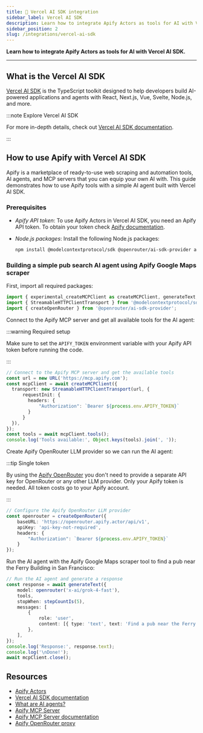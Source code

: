 ```yaml
---
title: 🔺 Vercel AI SDK integration
sidebar_label: Vercel AI SDK
description: Learn how to integrate Apify Actors as tools for AI with Vercel AI SDK 🔺.
sidebar_position: 2
slug: /integrations/vercel-ai-sdk
---
```


**Learn how to integrate Apify Actors as tools for AI with Vercel AI SDK.**

---

## What is the Vercel AI SDK

[Vercel AI SDK](https://ai-sdk.dev/) is the TypeScript toolkit designed to help developers build AI-powered applications and agents with React, Next.js, Vue, Svelte, Node.js, and more.

:::note Explore Vercel AI SDK

For more in-depth details, check out [Vercel AI SDK documentation](https://ai-sdk.dev/docs/introduction).

:::

## How to use Apify with Vercel AI SDK

Apify is a marketplace of ready-to-use web scraping and automation tools, AI agents, and MCP servers that you can equip your own AI with. This guide demonstrates how to use Apify tools with a simple AI agent built with Vercel AI SDK.


### Prerequisites

- _Apify API token_: To use Apify Actors in Vercel AI SDK, you need an Apify API token. To obtain your token check [Apify documentation](https://docs.apify.com/platform/integrations/api).
- _Node.js packages_: Install the following Node.js packages:

    ```bash
    npm install @modelcontextprotocol/sdk @openrouter/ai-sdk-provider ai
    ```

### Building a simple pub search AI agent using Apify Google Maps scraper

First, import all required packages:

```typescript
import { experimental_createMCPClient as createMCPClient, generateText, stepCountIs } from 'ai';
import { StreamableHTTPClientTransport } from '@modelcontextprotocol/sdk/client/streamableHttp.js';
import { createOpenRouter } from '@openrouter/ai-sdk-provider';
```

Connect to the Apify MCP server and get all available tools for the AI agent:

:::warning Required setup

Make sure to set the `APIFY_TOKEN` environment variable with your Apify API token before running the code.

:::

```typescript
// Connect to the Apify MCP server and get the available tools
const url = new URL('https://mcp.apify.com');
const mcpClient = await createMCPClient({
  transport: new StreamableHTTPClientTransport(url, {
      requestInit: {
        headers: {
            "Authorization": `Bearer ${process.env.APIFY_TOKEN}`
        }
      }
  }),
});
const tools = await mcpClient.tools();
console.log('Tools available:', Object.keys(tools).join(', '));
```

Create Apify OpenRouter LLM provider so we can run the AI agent:

:::tip Single token

By using the [Apify OpenRouter](https://apify.com/apify/openrouter) you don't need to provide a separate API key for OpenRouter or any other LLM provider. Only your Apify token is needed. All token costs go to your Apify account.

:::

```typescript
// Configure the Apify OpenRouter LLM provider
const openrouter = createOpenRouter({
    baseURL: 'https://openrouter.apify.actor/api/v1',
    apiKey: 'api-key-not-required',
    headers: {
        "Authorization": `Bearer ${process.env.APIFY_TOKEN}`
    }
});
```

Run the AI agent with the Apify Google Maps scraper tool to find a pub near the Ferry Building in San Francisco:

```typescript
// Run the AI agent and generate a response
const response = await generateText({
    model: openrouter('x-ai/grok-4-fast'),
    tools,
    stopWhen: stepCountIs(5),
    messages: [
        {
            role: 'user',
            content: [{ type: 'text', text: 'Find a pub near the Ferry Building in San Francisco using the Google Maps scraper.' }],
        },
    ],
});
console.log('Response:', response.text);
console.log('\nDone!');
await mcpClient.close();
```

## Resources

- [Apify Actors](https://docs.apify.com/platform/actors)
- [Vercel AI SDK documentation](https://ai-sdk.dev/docs/introduction)
- [What are AI agents?](https://blog.apify.com/what-are-ai-agents/)
- [Apify MCP Server](https://mcp.apify.com)
- [Apify MCP Server documentation](https://docs.apify.com/platform/integrations/mcp)
- [Apify OpenRouter proxy](https://apify.com/apify/openrouter)
